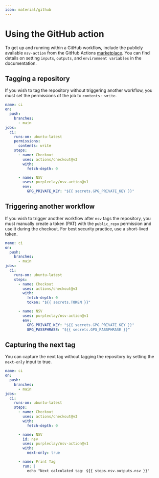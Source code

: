 ```yaml
---
icon: material/github
---
```


# Using the GitHub action

To get up and running within a GitHub workflow, include the publicly available `nsv-action` from the GitHub Actions [marketplace](https://github.com/marketplace/actions/nsv-next-semantic-version). You can find details on setting `inputs`, `outputs`, and `environment variables` in the documentation.

## Tagging a repository

If you wish to tag the repository without triggering another workflow, you must set the permissions of the job to `contents: write`.

```{.yaml linenums="1" hl_lines="10"}
name: ci
on:
  push:
    branches:
      - main
jobs:
  ci:
    runs-on: ubuntu-latest
    permissions:
      contents: write
    steps:
      - name: Checkout
        uses: actions/checkout@v3
        with:
          fetch-depth: 0

      - name: NSV
        uses: purpleclay/nsv-action@v1
        env:
          GPG_PRIVATE_KEY: "${{ secrets.GPG_PRIVATE_KEY }}"
```

## Triggering another workflow

If you wish to trigger another workflow after `nsv` tags the repository, you must manually create a token (PAT) with the `public_repo` permission and use it during the checkout. For best security practice, use a short-lived token.

```{.yaml linenums="1" hl_lines="14"}
name: ci
on:
  push:
    branches:
      - main
jobs:
  ci:
    runs-on: ubuntu-latest
    steps:
      - name: Checkout
        uses: actions/checkout@v3
        with:
          fetch-depth: 0
          token: "${{ secrets.TOKEN }}"

      - name: NSV
        uses: purpleclay/nsv-action@v1
        env:
          GPG_PRIVATE_KEY: "${{ secrets.GPG_PRIVATE_KEY }}"
          GPG_PASSPHRASE: "${{ secrets.GPG_PASSPHRASE }}"
```

## Capturing the next tag

You can capture the next tag without tagging the repository by setting the `next-only` input to true.

```{.yaml linenums="1" hl_lines="19"}
name: ci
on:
  push:
    branches:
      - main
jobs:
  ci:
    runs-on: ubuntu-latest
    steps:
      - name: Checkout
        uses: actions/checkout@v3
        with:
          fetch-depth: 0

      - name: NSV
        id: nsv
        uses: purpleclay/nsv-action@v1
        with:
          next-only: true

      - name: Print Tag
        run: |
          echo "Next calculated tag: ${{ steps.nsv.outputs.nsv }}"
```
